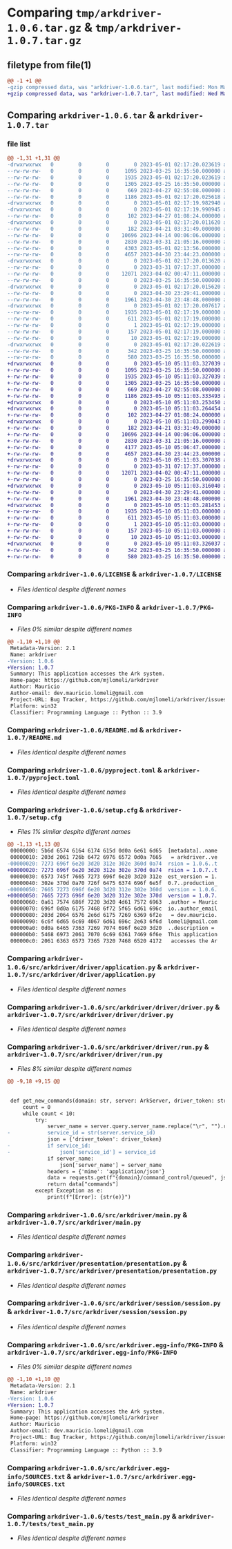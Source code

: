 # Comparing `tmp/arkdriver-1.0.6.tar.gz` & `tmp/arkdriver-1.0.7.tar.gz`

## filetype from file(1)

```diff
@@ -1 +1 @@
-gzip compressed data, was "arkdriver-1.0.6.tar", last modified: Mon May  1 02:17:20 2023, max compression
+gzip compressed data, was "arkdriver-1.0.7.tar", last modified: Wed May 10 05:11:03 2023, max compression
```

## Comparing `arkdriver-1.0.6.tar` & `arkdriver-1.0.7.tar`

### file list

```diff
@@ -1,31 +1,31 @@
-drwxrwxrwx   0        0        0        0 2023-05-01 02:17:20.023619 arkdriver-1.0.6/
--rw-rw-rw-   0        0        0     1095 2023-03-25 16:35:50.000000 arkdriver-1.0.6/LICENSE
--rw-rw-rw-   0        0        0     1935 2023-05-01 02:17:20.023619 arkdriver-1.0.6/PKG-INFO
--rw-rw-rw-   0        0        0     1305 2023-03-25 16:35:50.000000 arkdriver-1.0.6/README.md
--rw-rw-rw-   0        0        0      669 2023-04-27 02:55:08.000000 arkdriver-1.0.6/pyproject.toml
--rw-rw-rw-   0        0        0     1186 2023-05-01 02:17:20.025618 arkdriver-1.0.6/setup.cfg
-drwxrwxrwx   0        0        0        0 2023-05-01 02:17:19.982940 arkdriver-1.0.6/src/
-drwxrwxrwx   0        0        0        0 2023-05-01 02:17:19.990945 arkdriver-1.0.6/src/arkdriver/
--rw-rw-rw-   0        0        0      102 2023-04-27 01:08:24.000000 arkdriver-1.0.6/src/arkdriver/__init__.py
-drwxrwxrwx   0        0        0        0 2023-05-01 02:17:20.011620 arkdriver-1.0.6/src/arkdriver/driver/
--rw-rw-rw-   0        0        0      182 2023-04-21 03:31:49.000000 arkdriver-1.0.6/src/arkdriver/driver/__init__.py
--rw-rw-rw-   0        0        0    10696 2023-04-14 00:06:06.000000 arkdriver-1.0.6/src/arkdriver/driver/application.py
--rw-rw-rw-   0        0        0     2830 2023-03-31 21:05:16.000000 arkdriver-1.0.6/src/arkdriver/driver/driver.py
--rw-rw-rw-   0        0        0     4303 2023-05-01 02:13:56.000000 arkdriver-1.0.6/src/arkdriver/driver/run.py
--rw-rw-rw-   0        0        0     4657 2023-04-30 23:44:23.000000 arkdriver-1.0.6/src/arkdriver/main.py
-drwxrwxrwx   0        0        0        0 2023-05-01 02:17:20.013620 arkdriver-1.0.6/src/arkdriver/presentation/
--rw-rw-rw-   0        0        0        0 2023-03-31 07:17:37.000000 arkdriver-1.0.6/src/arkdriver/presentation/__init__.py
--rw-rw-rw-   0        0        0    12071 2023-04-02 00:47:11.000000 arkdriver-1.0.6/src/arkdriver/presentation/presentation.py
--rw-rw-rw-   0        0        0        0 2023-03-25 16:35:50.000000 arkdriver-1.0.6/src/arkdriver/py.typed
-drwxrwxrwx   0        0        0        0 2023-05-01 02:17:20.015620 arkdriver-1.0.6/src/arkdriver/session/
--rw-rw-rw-   0        0        0        0 2023-04-30 23:29:41.000000 arkdriver-1.0.6/src/arkdriver/session/__init__.py
--rw-rw-rw-   0        0        0     1961 2023-04-30 23:48:48.000000 arkdriver-1.0.6/src/arkdriver/session/session.py
-drwxrwxrwx   0        0        0        0 2023-05-01 02:17:20.007617 arkdriver-1.0.6/src/arkdriver.egg-info/
--rw-rw-rw-   0        0        0     1935 2023-05-01 02:17:19.000000 arkdriver-1.0.6/src/arkdriver.egg-info/PKG-INFO
--rw-rw-rw-   0        0        0      611 2023-05-01 02:17:19.000000 arkdriver-1.0.6/src/arkdriver.egg-info/SOURCES.txt
--rw-rw-rw-   0        0        0        1 2023-05-01 02:17:19.000000 arkdriver-1.0.6/src/arkdriver.egg-info/dependency_links.txt
--rw-rw-rw-   0        0        0      157 2023-05-01 02:17:19.000000 arkdriver-1.0.6/src/arkdriver.egg-info/requires.txt
--rw-rw-rw-   0        0        0       10 2023-05-01 02:17:19.000000 arkdriver-1.0.6/src/arkdriver.egg-info/top_level.txt
-drwxrwxrwx   0        0        0        0 2023-05-01 02:17:20.022619 arkdriver-1.0.6/tests/
--rw-rw-rw-   0        0        0      342 2023-03-25 16:35:50.000000 arkdriver-1.0.6/tests/test_lib.py
--rw-rw-rw-   0        0        0      580 2023-03-25 16:35:50.000000 arkdriver-1.0.6/tests/test_main.py
+drwxrwxrwx   0        0        0        0 2023-05-10 05:11:03.327039 arkdriver-1.0.7/
+-rw-rw-rw-   0        0        0     1095 2023-03-25 16:35:50.000000 arkdriver-1.0.7/LICENSE
+-rw-rw-rw-   0        0        0     1935 2023-05-10 05:11:03.327039 arkdriver-1.0.7/PKG-INFO
+-rw-rw-rw-   0        0        0     1305 2023-03-25 16:35:50.000000 arkdriver-1.0.7/README.md
+-rw-rw-rw-   0        0        0      669 2023-04-27 02:55:08.000000 arkdriver-1.0.7/pyproject.toml
+-rw-rw-rw-   0        0        0     1186 2023-05-10 05:11:03.333493 arkdriver-1.0.7/setup.cfg
+drwxrwxrwx   0        0        0        0 2023-05-10 05:11:03.253450 arkdriver-1.0.7/src/
+drwxrwxrwx   0        0        0        0 2023-05-10 05:11:03.264454 arkdriver-1.0.7/src/arkdriver/
+-rw-rw-rw-   0        0        0      102 2023-04-27 01:08:24.000000 arkdriver-1.0.7/src/arkdriver/__init__.py
+drwxrwxrwx   0        0        0        0 2023-05-10 05:11:03.299043 arkdriver-1.0.7/src/arkdriver/driver/
+-rw-rw-rw-   0        0        0      182 2023-04-21 03:31:49.000000 arkdriver-1.0.7/src/arkdriver/driver/__init__.py
+-rw-rw-rw-   0        0        0    10696 2023-04-14 00:06:06.000000 arkdriver-1.0.7/src/arkdriver/driver/application.py
+-rw-rw-rw-   0        0        0     2830 2023-03-31 21:05:16.000000 arkdriver-1.0.7/src/arkdriver/driver/driver.py
+-rw-rw-rw-   0        0        0     4177 2023-05-10 05:06:47.000000 arkdriver-1.0.7/src/arkdriver/driver/run.py
+-rw-rw-rw-   0        0        0     4657 2023-04-30 23:44:23.000000 arkdriver-1.0.7/src/arkdriver/main.py
+drwxrwxrwx   0        0        0        0 2023-05-10 05:11:03.307038 arkdriver-1.0.7/src/arkdriver/presentation/
+-rw-rw-rw-   0        0        0        0 2023-03-31 07:17:37.000000 arkdriver-1.0.7/src/arkdriver/presentation/__init__.py
+-rw-rw-rw-   0        0        0    12071 2023-04-02 00:47:11.000000 arkdriver-1.0.7/src/arkdriver/presentation/presentation.py
+-rw-rw-rw-   0        0        0        0 2023-03-25 16:35:50.000000 arkdriver-1.0.7/src/arkdriver/py.typed
+drwxrwxrwx   0        0        0        0 2023-05-10 05:11:03.316040 arkdriver-1.0.7/src/arkdriver/session/
+-rw-rw-rw-   0        0        0        0 2023-04-30 23:29:41.000000 arkdriver-1.0.7/src/arkdriver/session/__init__.py
+-rw-rw-rw-   0        0        0     1961 2023-04-30 23:48:48.000000 arkdriver-1.0.7/src/arkdriver/session/session.py
+drwxrwxrwx   0        0        0        0 2023-05-10 05:11:03.281453 arkdriver-1.0.7/src/arkdriver.egg-info/
+-rw-rw-rw-   0        0        0     1935 2023-05-10 05:11:03.000000 arkdriver-1.0.7/src/arkdriver.egg-info/PKG-INFO
+-rw-rw-rw-   0        0        0      611 2023-05-10 05:11:03.000000 arkdriver-1.0.7/src/arkdriver.egg-info/SOURCES.txt
+-rw-rw-rw-   0        0        0        1 2023-05-10 05:11:03.000000 arkdriver-1.0.7/src/arkdriver.egg-info/dependency_links.txt
+-rw-rw-rw-   0        0        0      157 2023-05-10 05:11:03.000000 arkdriver-1.0.7/src/arkdriver.egg-info/requires.txt
+-rw-rw-rw-   0        0        0       10 2023-05-10 05:11:03.000000 arkdriver-1.0.7/src/arkdriver.egg-info/top_level.txt
+drwxrwxrwx   0        0        0        0 2023-05-10 05:11:03.326037 arkdriver-1.0.7/tests/
+-rw-rw-rw-   0        0        0      342 2023-03-25 16:35:50.000000 arkdriver-1.0.7/tests/test_lib.py
+-rw-rw-rw-   0        0        0      580 2023-03-25 16:35:50.000000 arkdriver-1.0.7/tests/test_main.py
```

### Comparing `arkdriver-1.0.6/LICENSE` & `arkdriver-1.0.7/LICENSE`

 * *Files identical despite different names*

### Comparing `arkdriver-1.0.6/PKG-INFO` & `arkdriver-1.0.7/PKG-INFO`

 * *Files 0% similar despite different names*

```diff
@@ -1,10 +1,10 @@
 Metadata-Version: 2.1
 Name: arkdriver
-Version: 1.0.6
+Version: 1.0.7
 Summary: This application accesses the Ark system.
 Home-page: https://github.com/mjlomeli/arkdriver
 Author: Mauricio
 Author-email: dev.mauricio.lomeli@gmail.com
 Project-URL: Bug Tracker, https://github.com/mjlomeli/arkdriver/issues
 Platform: win32
 Classifier: Programming Language :: Python :: 3.9
```

### Comparing `arkdriver-1.0.6/README.md` & `arkdriver-1.0.7/README.md`

 * *Files identical despite different names*

### Comparing `arkdriver-1.0.6/pyproject.toml` & `arkdriver-1.0.7/pyproject.toml`

 * *Files identical despite different names*

### Comparing `arkdriver-1.0.6/setup.cfg` & `arkdriver-1.0.7/setup.cfg`

 * *Files 1% similar despite different names*

```diff
@@ -1,13 +1,13 @@
 00000000: 5b6d 6574 6164 6174 615d 0d0a 6e61 6d65  [metadata]..name
 00000010: 203d 2061 726b 6472 6976 6572 0d0a 7665   = arkdriver..ve
-00000020: 7273 696f 6e20 3d20 312e 302e 360d 0a74  rsion = 1.0.6..t
+00000020: 7273 696f 6e20 3d20 312e 302e 370d 0a74  rsion = 1.0.7..t
 00000030: 6573 745f 7665 7273 696f 6e20 3d20 312e  est_version = 1.
 00000040: 302e 370d 0a70 726f 6475 6374 696f 6e5f  0.7..production_
-00000050: 7665 7273 696f 6e20 3d20 312e 302e 360d  version = 1.0.6.
+00000050: 7665 7273 696f 6e20 3d20 312e 302e 370d  version = 1.0.7.
 00000060: 0a61 7574 686f 7220 3d20 4d61 7572 6963  .author = Mauric
 00000070: 696f 0d0a 6175 7468 6f72 5f65 6d61 696c  io..author_email
 00000080: 203d 2064 6576 2e6d 6175 7269 6369 6f2e   = dev.mauricio.
 00000090: 6c6f 6d65 6c69 4067 6d61 696c 2e63 6f6d  lomeli@gmail.com
 000000a0: 0d0a 6465 7363 7269 7074 696f 6e20 3d20  ..description = 
 000000b0: 5468 6973 2061 7070 6c69 6361 7469 6f6e  This application
 000000c0: 2061 6363 6573 7365 7320 7468 6520 4172   accesses the Ar
```

### Comparing `arkdriver-1.0.6/src/arkdriver/driver/application.py` & `arkdriver-1.0.7/src/arkdriver/driver/application.py`

 * *Files identical despite different names*

### Comparing `arkdriver-1.0.6/src/arkdriver/driver/driver.py` & `arkdriver-1.0.7/src/arkdriver/driver/driver.py`

 * *Files identical despite different names*

### Comparing `arkdriver-1.0.6/src/arkdriver/driver/run.py` & `arkdriver-1.0.7/src/arkdriver/driver/run.py`

 * *Files 8% similar despite different names*

```diff
@@ -9,18 +9,15 @@
 
 
 def get_new_commands(domain: str, server: ArkServer, driver_token: str) -> list:
     count = 0
     while count < 10:
         try:
             server_name = server.query.server_name.replace("\r", "").replace("\n", "")
-            service_id = str(server.service_id)
             json = {'driver_token': driver_token}
-            if service_id:
-                json['service_id'] = service_id
             if server_name:
                 json['server_name'] = server_name
             headers = {'mime': 'application/json'}
             data = requests.get(f"{domain}/command_control/queued", json=json, headers=headers).json()
             return data["commands"]
         except Exception as e:
             print(f"[Error]: {str(e)}")
```

### Comparing `arkdriver-1.0.6/src/arkdriver/main.py` & `arkdriver-1.0.7/src/arkdriver/main.py`

 * *Files identical despite different names*

### Comparing `arkdriver-1.0.6/src/arkdriver/presentation/presentation.py` & `arkdriver-1.0.7/src/arkdriver/presentation/presentation.py`

 * *Files identical despite different names*

### Comparing `arkdriver-1.0.6/src/arkdriver/session/session.py` & `arkdriver-1.0.7/src/arkdriver/session/session.py`

 * *Files identical despite different names*

### Comparing `arkdriver-1.0.6/src/arkdriver.egg-info/PKG-INFO` & `arkdriver-1.0.7/src/arkdriver.egg-info/PKG-INFO`

 * *Files 0% similar despite different names*

```diff
@@ -1,10 +1,10 @@
 Metadata-Version: 2.1
 Name: arkdriver
-Version: 1.0.6
+Version: 1.0.7
 Summary: This application accesses the Ark system.
 Home-page: https://github.com/mjlomeli/arkdriver
 Author: Mauricio
 Author-email: dev.mauricio.lomeli@gmail.com
 Project-URL: Bug Tracker, https://github.com/mjlomeli/arkdriver/issues
 Platform: win32
 Classifier: Programming Language :: Python :: 3.9
```

### Comparing `arkdriver-1.0.6/src/arkdriver.egg-info/SOURCES.txt` & `arkdriver-1.0.7/src/arkdriver.egg-info/SOURCES.txt`

 * *Files identical despite different names*

### Comparing `arkdriver-1.0.6/tests/test_main.py` & `arkdriver-1.0.7/tests/test_main.py`

 * *Files identical despite different names*

